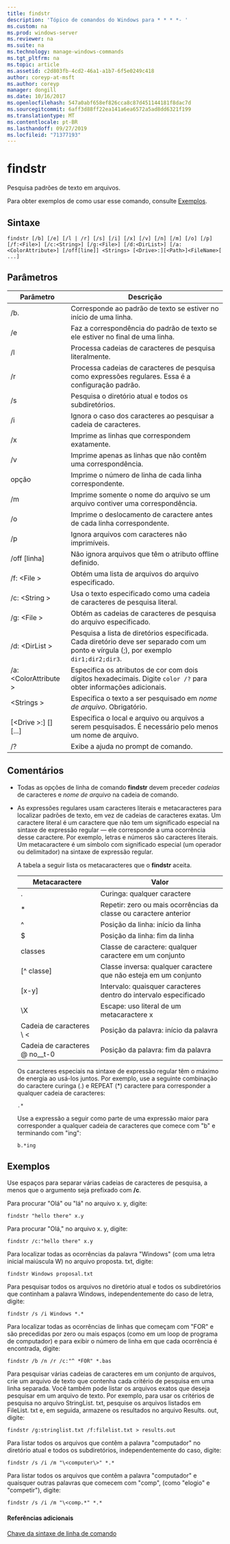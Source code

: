 ```yaml
---
title: findstr
description: 'Tópico de comandos do Windows para * * * *- '
ms.custom: na
ms.prod: windows-server
ms.reviewer: na
ms.suite: na
ms.technology: manage-windows-commands
ms.tgt_pltfrm: na
ms.topic: article
ms.assetid: c2d803fb-4cd2-46a1-a1b7-6f5e0249c418
author: coreyp-at-msft
ms.author: coreyp
manager: dongill
ms.date: 10/16/2017
ms.openlocfilehash: 547a0abf658ef826cca8c87d451144181f8dac7d
ms.sourcegitcommit: 6aff3d88ff22ea141a6ea6572a5ad8dd6321f199
ms.translationtype: MT
ms.contentlocale: pt-BR
ms.lasthandoff: 09/27/2019
ms.locfileid: "71377193"
---
```

# <a name="findstr"></a>findstr

Pesquisa padrões de texto em arquivos.

Para obter exemplos de como usar esse comando, consulte [Exemplos](#examples).

## <a name="syntax"></a>Sintaxe

```
findstr [/b] [/e] [/l | /r] [/s] [/i] [/x] [/v] [/n] [/m] [/o] [/p] [/f:<File>] [/c:<String>] [/g:<File>] [/d:<DirList>] [/a:<ColorAttribute>] [/off[line]] <Strings> [<Drive>:][<Path>]<FileName>[ ...]
```

## <a name="parameters"></a>Parâmetros

|Parâmetro|Descrição|
|---------|-----------|
|/b.|Corresponde ao padrão de texto se estiver no início de uma linha.|
|/e|Faz a correspondência do padrão de texto se ele estiver no final de uma linha.|
|/l|Processa cadeias de caracteres de pesquisa literalmente.|
|/r|Processa cadeias de caracteres de pesquisa como expressões regulares. Essa é a configuração padrão.|
|/s|Pesquisa o diretório atual e todos os subdiretórios.|
|/i|Ignora o caso dos caracteres ao pesquisar a cadeia de caracteres.|
|/x|Imprime as linhas que correspondem exatamente.|
|/v|Imprime apenas as linhas que não contêm uma correspondência.|
|opção|Imprime o número de linha de cada linha correspondente.|
|/m|Imprime somente o nome do arquivo se um arquivo contiver uma correspondência.|
|/o|Imprime o deslocamento de caractere antes de cada linha correspondente.|
|/p|Ignora arquivos com caracteres não imprimíveis.|
|/off [linha]|Não ignora arquivos que têm o atributo offline definido.|
|/f: \<File >|Obtém uma lista de arquivos do arquivo especificado.|
|/c: \<String >|Usa o texto especificado como uma cadeia de caracteres de pesquisa literal.|
|/g: \<File >|Obtém as cadeias de caracteres de pesquisa do arquivo especificado.|
|/d: \<DirList >|Pesquisa a lista de diretórios especificada. Cada diretório deve ser separado com um ponto e vírgula (;), por exemplo `dir1;dir2;dir3`.|
|/a: \<ColorAttribute >|Especifica os atributos de cor com dois dígitos hexadecimais. Digite `color /?` para obter informações adicionais.|
|\<Strings >|Especifica o texto a ser pesquisado em *nome de arquivo*. Obrigatório.|
|[\<Drive >:] [<Path>] <FileName> [...]|Especifica o local e arquivo ou arquivos a serem pesquisados. É necessário pelo menos um nome de arquivo.|
|/?|Exibe a ajuda no prompt de comando.|

## <a name="remarks"></a>Comentários

- Todas as opções de linha de comando **findstr** devem preceder *cadeias* de caracteres e *nome de arquivo* na cadeia de comando.
- As expressões regulares usam caracteres literais e metacaracteres para localizar padrões de texto, em vez de cadeias de caracteres exatas. Um caractere literal é um caractere que não tem um significado especial na sintaxe de expressão regular — ele corresponde a uma ocorrência desse caractere. Por exemplo, letras e números são caracteres literais. Um metacaractere é um símbolo com significado especial (um operador ou delimitador) na sintaxe de expressão regular.

  A tabela a seguir lista os metacaracteres que o **findstr** aceita.  

  |Metacaractere|Valor|
  |-------------|-----|
  |.|Curinga: qualquer caractere|
  |*|Repetir: zero ou mais ocorrências da classe ou caractere anterior|
  |^|Posição da linha: início da linha|
  |$|Posição da linha: fim da linha|
  |classes|Classe de caractere: qualquer caractere em um conjunto|
  |[^ classe]|Classe inversa: qualquer caractere que não esteja em um conjunto|
  |[x-y]|Intervalo: quaisquer caracteres dentro do intervalo especificado|
  |\X|Escape: uso literal de um metacaractere x|
  |Cadeia de caracteres \\ <|Posição da palavra: início da palavra|
  |Cadeia de caracteres @ no__t-0|Posição da palavra: fim da palavra|

  Os caracteres especiais na sintaxe de expressão regular têm o máximo de energia ao usá-los juntos. Por exemplo, use a seguinte combinação do caractere curinga (.) e REPEAT (*) caractere para corresponder a qualquer cadeia de caracteres:

  ```
  .*
  ``` 

  Use a expressão a seguir como parte de uma expressão maior para corresponder a qualquer cadeia de caracteres que comece com "b" e terminando com "ing": 

  ```
  b.*ing
  ```

## <a name="examples"></a>Exemplos

Use espaços para separar várias cadeias de caracteres de pesquisa, a menos que o argumento seja prefixado com **/c**.

Para procurar "Olá" ou "lá" no arquivo x. y, digite:

```
findstr "hello there" x.y 
```

Para procurar "Olá," no arquivo x. y, digite:

```
findstr /c:"hello there" x.y 
```

Para localizar todas as ocorrências da palavra "Windows" (com uma letra inicial maiúscula W) no arquivo proposta. txt, digite:

```
findstr Windows proposal.txt 
```

Para pesquisar todos os arquivos no diretório atual e todos os subdiretórios que continham a palavra Windows, independentemente do caso de letra, digite:

```
findstr /s /i Windows *.* 
```

Para localizar todas as ocorrências de linhas que começam com "FOR" e são precedidas por zero ou mais espaços (como em um loop de programa de computador) e para exibir o número de linha em que cada ocorrência é encontrada, digite:

```
findstr /b /n /r /c:"^ *FOR" *.bas 
```

Para pesquisar várias cadeias de caracteres em um conjunto de arquivos, crie um arquivo de texto que contenha cada critério de pesquisa em uma linha separada. Você também pode listar os arquivos exatos que deseja pesquisar em um arquivo de texto. Por exemplo, para usar os critérios de pesquisa no arquivo StringList. txt, pesquise os arquivos listados em FileList. txt e, em seguida, armazene os resultados no arquivo Results. out, digite:

```
findstr /g:stringlist.txt /f:filelist.txt > results.out 
```

Para listar todos os arquivos que contêm a palavra "computador" no diretório atual e todos os subdiretórios, independentemente do caso, digite:

```
findstr /s /i /m "\<computer\>" *.*
```

Para listar todos os arquivos que contêm a palavra "computador" e quaisquer outras palavras que comecem com "comp", (como "elogio" e "competir"), digite:

```
findstr /s /i /m "\<comp.*" *.*
```

#### <a name="additional-references"></a>Referências adicionais

[Chave da sintaxe de linha de comando](command-line-syntax-key.md)